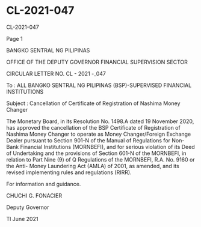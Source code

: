 # CL-2021-047

CL-2021-047

Page 1

BANGKO SENTRAL NG PILIPINAS

OFFICE OF THE DEPUTY GOVERNOR FINANCIAL SUPERVISION SECTOR

CIRCULAR LETTER NO. CL - 2021 -_047

To : ALL BANGKO SENTRAL NG PILIPINAS (BSP)-SUPERVISED FINANCIAL INSTITUTIONS

Subject : Cancellation of Certificate of Registration of Nashima Money Changer

The Monetary Board, in its Resolution No. 1498.A dated 19 November 2020, has approved the cancellation of the BSP Certificate of Registration of Nashima Money Changer to operate as Money Changer/Foreign Exchange Dealer pursuant to Section 901-N of the Manual of Regulations for Non-Bank Financial Institutions (MORNBEFI), and for serious violation of its Deed of Undertaking and the provisions of Section 601-N of the MORNBEFI, in relation to Part Nine (9) of Q Regulations of the MORNBEFI, R.A. No. 9160 or the Anti- Money Laundering Act (AMLA) of 2001, as amended, and its revised implementing rules and regulations (RIRR).

For information and guidance.

 CHUCHI G. FONACIER

Deputy Governor

Tl June 2021